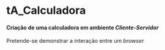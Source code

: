 # tA_Calculadora
<h4>Criação de uma calculadora em ambiente 
<i>Cliente-Servidor</i></h4>
Pretende-se demonstrar a interação entre um <i>browser</i>
